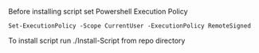 Before installing script set Powershell Execution Policy

`Set-ExecutionPolicy -Scope CurrentUser -ExecutionPolicy RemoteSigned`

To install script run ./Install-Script from repo directory
